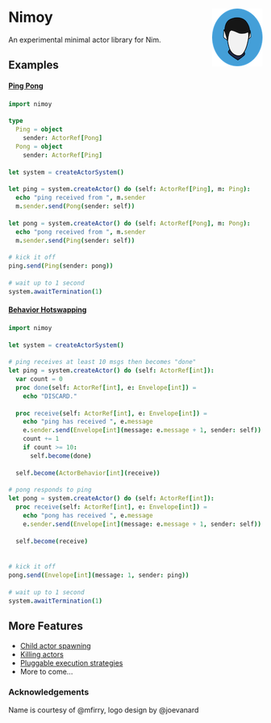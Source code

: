 # Nimoy <img align=right src="img/nimoy.png" alt="(Icon)" />

An experimental minimal actor library for Nim.

## Examples

#### [Ping Pong](examples/pingpong.nim)

```nim
import nimoy

type
  Ping = object
    sender: ActorRef[Pong]
  Pong = object
    sender: ActorRef[Ping]

let system = createActorSystem()

let ping = system.createActor() do (self: ActorRef[Ping], m: Ping):
  echo "ping received from ", m.sender
  m.sender.send(Pong(sender: self))

let pong = system.createActor() do (self: ActorRef[Pong], m: Pong):
  echo "pong received from ", m.sender
  m.sender.send(Ping(sender: self))

# kick it off
ping.send(Ping(sender: pong))

# wait up to 1 second
system.awaitTermination(1)
```

#### [Behavior Hotswapping](examples/become.nim)

```nim
import nimoy

let system = createActorSystem()

# ping receives at least 10 msgs then becomes "done"
let ping = system.createActor() do (self: ActorRef[int]):
  var count = 0
  proc done(self: ActorRef[int], e: Envelope[int]) =
    echo "DISCARD."

  proc receive(self: ActorRef[int], e: Envelope[int]) =
    echo "ping has received ", e.message
    e.sender.send(Envelope[int](message: e.message + 1, sender: self))
    count += 1
    if count >= 10:
      self.become(done)

  self.become(ActorBehavior[int](receive))

# pong responds to ping
let pong = system.createActor() do (self: ActorRef[int]):
  proc receive(self: ActorRef[int], e: Envelope[int]) =
    echo "pong has received ", e.message
    e.sender.send(Envelope[int](message: e.message + 1, sender: self))

  self.become(receive)


# kick it off
pong.send(Envelope[int](message: 1, sender: ping))

# wait up to 1 second
system.awaitTermination(1)
```


## More Features

- [Child actor spawning](examples/spawn.nim)
- [Killing actors](examples/kill.nim)
- [Pluggable execution strategies](src/nimoy/executors.nim)
- More to come...

### Acknowledgements
Name is courtesy of @mfirry, logo design by @joevanard
